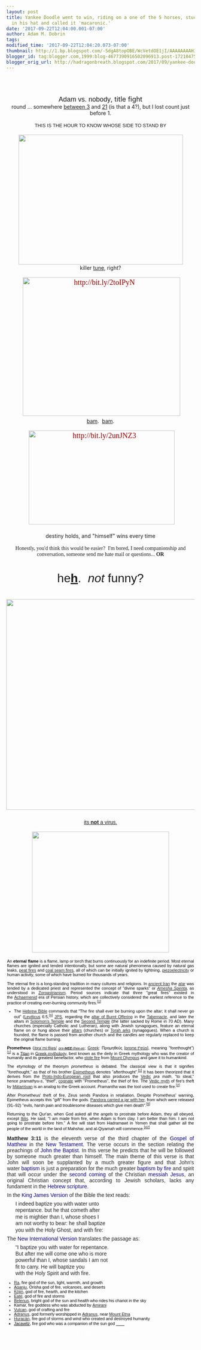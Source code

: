 ```yaml
---
layout: post
title: Yankee Doodle went to win, riding on a one of the 5 horses, stuck Osiris' feather
  in his hat and called it 'macaronic.'
date: '2017-09-22T12:04:00.001-07:00'
author: Adam M. Dobrin
tags: 
modified_time: '2017-09-22T12:04:20.073-07:00'
thumbnail: http://1.bp.blogspot.com/-5dgA8topOBE/WcVetdOE1jI/AAAAAAAAH3A/8VqotLTy99op276AjAh4o7_bGuzfVkdYgCK4BGAYYCw/s72-c/image-760075.png
blogger_id: tag:blogger.com,1999:blog-4677390916502096913.post-1721847552839434215
blogger_orig_url: http://hadragonbreath.blogspot.com/2017/09/yankee-doodle-went-to-win-riding-on-one.html
---
```


<div dir="ltr"><div class="gmail_quote"><div dir="ltr"><div class="gmail_quote"><br><div dir="ltr"><div style="text-align:center"><a href="http://meetdaeyeora.fromthemachine.org/x/c?c=1248825&amp;l=b2dca3c3-da24-4de0-b3a1-dc75502b0b4c&amp;r=1b86f7d9-8c51-44fe-b762-6970fae12955" target="_blank"><a href="http://1.bp.blogspot.com/-5dgA8topOBE/WcVetdOE1jI/AAAAAAAAH3A/8VqotLTy99op276AjAh4o7_bGuzfVkdYgCK4BGAYYCw/s1600/image-760075.png"><img src="../../1.bp.blogspot.com/-5dgA8topOBE/WcVetdOE1jI/AAAAAAAAH3A/8VqotLTy99op276AjAh4o7_bGuzfVkdYgCK4BGAYYCw/s320/image-760075.png"  border="0" alt="" id="BLOGGER_PHOTO_ID_6468680574818375218" /></a></a><br></div><div style="text-align:center"><br></div><div style="text-align:center"><a href="http://meetdaeyeora.fromthemachine.org/x/c?c=1248825&amp;l=0ddf25e4-60b2-47f5-a121-6d03b7ab1da0&amp;r=1b86f7d9-8c51-44fe-b762-6970fae12955" target="_blank"><a href="http://4.bp.blogspot.com/-c6a_HGdIRkQ/WcVeuS9f3uI/AAAAAAAAH3I/riHc0JaqHcQXTW8GEZnoAvvpDVG0iGqsQCK4BGAYYCw/s1600/image-763860.png"><img src="../../4.bp.blogspot.com/-c6a_HGdIRkQ/WcVeuS9f3uI/AAAAAAAAH3I/riHc0JaqHcQXTW8GEZnoAvvpDVG0iGqsQCK4BGAYYCw/s320/image-763860.png"  border="0" alt="" id="BLOGGER_PHOTO_ID_6468680589244358370" /></a></a></div><div style="text-align:center"><br></div><div style="text-align:center"><a href="http://meetdaeyeora.fromthemachine.org/x/c?c=1248825&amp;l=0fe6bacf-3313-4234-8190-834c6bd00bba&amp;r=1b86f7d9-8c51-44fe-b762-6970fae12955" target="_blank"><a href="http://1.bp.blogspot.com/-Av0SL4K4qgg/WcVevGo5xMI/AAAAAAAAH3Q/ESBkqeUsO1ANkHD9S61K0PitkVEm1dH6gCK4BGAYYCw/s1600/image-766704.png"><img src="../../1.bp.blogspot.com/-Av0SL4K4qgg/WcVevGo5xMI/AAAAAAAAH3Q/ESBkqeUsO1ANkHD9S61K0PitkVEm1dH6gCK4BGAYYCw/s320/image-766704.png"  border="0" alt="" id="BLOGGER_PHOTO_ID_6468680603116618946" /></a></a><br></div><div style="text-align:center"><font size="4"><font face="arial black, sans-serif">Adam vs. nobody</font>, title fight</font></div><div style="text-align:center">round ... somewhere <a href="http://meetdaeyeora.fromthemachine.org/x/c?c=1248825&amp;l=73705205-fefe-444e-aa73-7a8799f56aa4&amp;r=1b86f7d9-8c51-44fe-b762-6970fae12955" target="_blank">between 3</a> and <a href="http://meetdaeyeora.fromthemachine.org/x/c?c=1248825&amp;l=2ad3dc30-35a5-43ea-aea7-87641640e22a&amp;r=1b86f7d9-8c51-44fe-b762-6970fae12955" target="_blank">21</a> (is that a 4?), but I lost count just before 1.</div><div style="text-align:center"><br></div><div style="text-align:center"><div style="font-size:12.8px"><span style="font-family:&quot;arial black&quot;,sans-serif">THIS IS THE HOUR TO KNOW WHOSE SIDE TO STAND BY</span></div><div style="font-size:12.8px;text-align:start"></div></div><div style="text-align:center"><br></div><div style="text-align:center"><a class="m_830539698888945652gmail-m_822355017547731969gmail-m_8110421168436017498gmail-m_-7799801091522384276gmail-playable m_830539698888945652gmail-m_822355017547731969gmail-m_8110421168436017498gmail-playable m_830539698888945652gmail-m_822355017547731969gmail-playable" href="http://meetdaeyeora.fromthemachine.org/x/c?c=1248825&amp;l=39afc95f-9d20-4195-959b-8854acfc1a5f&amp;r=1b86f7d9-8c51-44fe-b762-6970fae12955" style="background-image:initial;background-position:initial;background-size:initial;background-repeat:initial;background-origin:initial;background-clip:initial;color:rgb(151,1,1);text-decoration-line:none;font-family:Lora,serif;font-size:20px" target="_blank"><img alt="" height="346" src="../../i.imgur.com/fnhFWEi.png" width="439" style="border:0px;margin-right:0px"></a></div><div style="text-align:center">killer <a href="http://meetdaeyeora.fromthemachine.org/x/c?c=1248825&amp;l=39afc95f-9d20-4195-959b-8854acfc1a5f&amp;r=1b86f7d9-8c51-44fe-b762-6970fae12955" target="_blank">tune</a>, right?</div><div style="text-align:center"><br></div><div style="text-align:center"><span style="color:rgb(62,63,60);font-family:Lora,serif;font-size:20px"> </span><a href="http://meetdaeyeora.fromthemachine.org/x/c?c=1248825&amp;l=90215c02-4804-4427-8662-2e5beee9c399&amp;r=1b86f7d9-8c51-44fe-b762-6970fae12955" style="background-image:initial;background-position:initial;background-size:initial;background-repeat:initial;background-origin:initial;background-clip:initial;color:rgb(151,1,1);text-decoration-line:none;font-family:Lora,serif;font-size:20px" target="_blank"><img alt="http://bit.ly/2toIPyN" height="369" src="../../sword.reallyhim.com/index.html" width="421" style="border:0px;margin-right:0px"></a></div><div style="text-align:center"><a href="http://meetdaeyeora.fromthemachine.org/x/c?c=1248825&amp;l=ebb98e4b-ae01-41ff-a958-f4faaf8b975c&amp;r=1b86f7d9-8c51-44fe-b762-6970fae12955" target="_blank">bam</a>.  <a href="http://meetdaeyeora.fromthemachine.org/x/c?c=1248825&amp;l=a1890fa2-f949-4eed-9d51-f716a51368c0&amp;r=1b86f7d9-8c51-44fe-b762-6970fae12955" target="_blank">bam</a>.</div><div style="text-align:center"><br></div><div style="text-align:center"><span style="color:rgb(62,63,60);font-family:Lora,serif;font-size:20px"> </span><a href="http://meetdaeyeora.fromthemachine.org/x/c?c=1248825&amp;l=ad2582dc-4ab4-4e5e-bc07-65e84d0a8e3d&amp;r=1b86f7d9-8c51-44fe-b762-6970fae12955" style="background-image:initial;background-position:initial;background-size:initial;background-repeat:initial;background-origin:initial;background-clip:initial;color:rgb(151,1,1);text-decoration-line:none;font-family:Lora,serif;font-size:20px" target="_blank"><img alt="http://bit.ly/2unJNZ3" height="250" src="../../i.imgur.com/rJKJY5M.png" width="390" style="border:0px;margin-right:0px"></a></div><div style="text-align:center"><br></div><div style="text-align:center">destiny holds, and &quot;himself&quot; wins every time</div><div style="text-align:center"><br></div><div style="text-align:center"><font face="times new roman, serif">Honestly, you&#39;d think this would be easier?  I&#39;m bored, I need companionship and conversation, someone send me hate mail or questions... <b>OR</b></font></div><div class="m_830539698888945652gmail-m_822355017547731969gmail_signature"><font size="6" face="comic sans ms, sans-serif"><br></font></div><div class="m_830539698888945652gmail-m_822355017547731969gmail_signature"><div style="text-align:center"><font size="6" face="comic sans ms, sans-serif">he<b><a href="http://meetdaeyeora.fromthemachine.org/x/c?c=1248825&amp;l=8117c454-0332-4018-b622-29e04c20460d&amp;r=1b86f7d9-8c51-44fe-b762-6970fae12955" target="_blank">h</a></b>.  <i>not</i> funny?</font></div><div style="text-align:center"><font size="6" face="comic sans ms, sans-serif"><br></font></div><div style="text-align:center"><a href="http://meetdaeyeora.fromthemachine.org/x/c?c=1248825&amp;l=a92480e5-407e-45b9-a7e1-f1208cd0cfe9&amp;r=1b86f7d9-8c51-44fe-b762-6970fae12955" target="_blank"><img src="../../i.imgur.com/jne0eNw.png" width="624" height="561" style="margin-right:0px" alt=""></a><font size="6" face="comic sans ms, sans-serif"><br></font></div><div style="text-align:center"><br></div><div style="text-align:center"><a href="http://meetdaeyeora.fromthemachine.org/x/c?c=1248825&amp;l=e5b1f9b5-b131-4100-965e-0339fe451d5b&amp;r=1b86f7d9-8c51-44fe-b762-6970fae12955" target="_blank"><font face="comic sans ms, sans-serif">its <b>not</b> a virus.</font></a></div><div style="text-align:center"><br></div><div style="text-align:center"><img src="../../m.lamc.la/swordfire.gif" width="366" height="322"><br></div><div style="text-align:center"><br></div><div style="text-align:center"><center style="font-size:11px"><div style="width:500px;text-align:justify"><div style="color:rgb(0,0,0);font-family:Verdana,Arial,Helvetica,sans-serif">An <strong>eternal flame</strong> is a flame, lamp or torch that burns continuously for an indefinite period. Most eternal flames are ignited and tended intentionally, but some are natural phenomena caused by natural gas leaks, <a class="m_830539698888945652gmail-m_822355017547731969gmail-mw-redirect" title="Peat fire" href="http://meetdaeyeora.fromthemachine.org/x/c?c=1248825&amp;l=d321b637-5d90-40b4-b4f4-73bfe9223c9a&amp;r=1b86f7d9-8c51-44fe-b762-6970fae12955" target="_blank">peat fires</a> and <a title="Coal seam fire" href="http://meetdaeyeora.fromthemachine.org/x/c?c=1248825&amp;l=b8784674-a162-4bdd-a3e1-6905496c3a5c&amp;r=1b86f7d9-8c51-44fe-b762-6970fae12955" target="_blank">coal seam fires</a>, all of which can be initially ignited by lightning, <a title="Piezoelectricity" href="http://meetdaeyeora.fromthemachine.org/x/c?c=1248825&amp;l=e3bf564f-1caf-4925-bace-6b67ef295650&amp;r=1b86f7d9-8c51-44fe-b762-6970fae12955" target="_blank">piezoelectricity</a> or human activity, some of which have burned for thousands of years.</div><div style="color:rgb(0,0,0);font-family:Verdana,Arial,Helvetica,sans-serif"> </div><div style="color:rgb(0,0,0);font-family:Verdana,Arial,Helvetica,sans-serif">The eternal fire is a long-standing tradition in many cultures and religions. In <a title="History of Iran" href="http://meetdaeyeora.fromthemachine.org/x/c?c=1248825&amp;l=c9b42d12-2ae6-41bd-860f-50270292bc02&amp;r=1b86f7d9-8c51-44fe-b762-6970fae12955" target="_blank">ancient Iran</a> the <em><a title="Atar" href="http://meetdaeyeora.fromthemachine.org/x/c?c=1248825&amp;l=a788105b-d9d7-4871-b266-c078d5c40e16&amp;r=1b86f7d9-8c51-44fe-b762-6970fae12955" target="_blank">atar</a></em> was tended by a dedicated priest and represented the concept of &quot;divine sparks&quot; or <em><a title="Amesha Spenta" href="http://meetdaeyeora.fromthemachine.org/x/c?c=1248825&amp;l=5ed319a3-4531-4f36-82b2-52d3953881c3&amp;r=1b86f7d9-8c51-44fe-b762-6970fae12955" target="_blank">Amesha Spenta</a>,</em> as understood in <a title="Zoroastrianism" href="http://meetdaeyeora.fromthemachine.org/x/c?c=1248825&amp;l=352da380-151f-4d9a-930e-8abe647966ff&amp;r=1b86f7d9-8c51-44fe-b762-6970fae12955" target="_blank">Zoroastrianism</a>. Period sources indicate that three &quot;great fires&quot; existed in the <a class="m_830539698888945652gmail-m_822355017547731969gmail-mw-redirect" title="Achaemenid" href="http://meetdaeyeora.fromthemachine.org/x/c?c=1248825&amp;l=6e9f4c18-8337-4f92-b769-3f1a1db06196&amp;r=1b86f7d9-8c51-44fe-b762-6970fae12955" target="_blank">Achaemenid</a> era of Persian history, which are collectively considered the earliest reference to the practice of creating ever-burning community fires.<sup id="m_830539698888945652gmail-m_822355017547731969gmail-cite_ref-1" class="m_830539698888945652gmail-m_822355017547731969gmail-reference"><a href="http://meetdaeyeora.fromthemachine.org/x/c?c=1248825&amp;l=aaa840ee-dea6-4856-8f12-e7acde992856&amp;r=1b86f7d9-8c51-44fe-b762-6970fae12955" target="_blank">[1]</a></sup></div><div><ul style="color:rgb(0,0,0);font-family:Verdana,Arial,Helvetica,sans-serif"><li>The <a title="Hebrew Bible" href="http://meetdaeyeora.fromthemachine.org/x/c?c=1248825&amp;l=7a60dc1e-1733-41c2-9cde-03f27e850c69&amp;r=1b86f7d9-8c51-44fe-b762-6970fae12955" target="_blank">Hebrew Bible</a> commands that &quot;The fire shall ever be burning upon the altar; it shall never go out&quot; (<a class="m_830539698888945652gmail-m_822355017547731969gmail-mw-redirect" title="Leviticus" href="http://meetdaeyeora.fromthemachine.org/x/c?c=1248825&amp;l=b96b8019-12de-4bfd-986f-3718ce6e58e8&amp;r=1b86f7d9-8c51-44fe-b762-6970fae12955" target="_blank">Leviticus</a> 6:5,<sup id="m_830539698888945652gmail-m_822355017547731969gmail-cite_ref-6" class="m_830539698888945652gmail-m_822355017547731969gmail-reference"><a href="http://meetdaeyeora.fromthemachine.org/x/c?c=1248825&amp;l=ae52699d-e82d-460d-aa6a-a10fb496b83b&amp;r=1b86f7d9-8c51-44fe-b762-6970fae12955" target="_blank">[6]</a></sup> <a title="Jewish Publication Society" href="http://meetdaeyeora.fromthemachine.org/x/c?c=1248825&amp;l=45891d67-b528-476d-9a05-f245880508bd&amp;r=1b86f7d9-8c51-44fe-b762-6970fae12955" target="_blank">JPS</a>, regarding the <a title="Altar (Bible)" href="http://meetdaeyeora.fromthemachine.org/x/c?c=1248825&amp;l=471ca72b-582a-4ec8-87f2-60691df7ecbd&amp;r=1b86f7d9-8c51-44fe-b762-6970fae12955" target="_blank">altar of Burnt Offering</a> in the <a title="Tabernacle" href="http://meetdaeyeora.fromthemachine.org/x/c?c=1248825&amp;l=18d8a290-7df9-4eac-ac88-c261a307aa1c&amp;r=1b86f7d9-8c51-44fe-b762-6970fae12955" target="_blank">Tabernacle</a>, and later the altars in <a title="Solomon&#39;s Temple" href="http://meetdaeyeora.fromthemachine.org/x/c?c=1248825&amp;l=f1e8e456-b70f-4466-b98f-ca0b78edb89d&amp;r=1b86f7d9-8c51-44fe-b762-6970fae12955" target="_blank">Solomon&#39;s Temple</a> and the <a title="Second Temple" href="http://meetdaeyeora.fromthemachine.org/x/c?c=1248825&amp;l=b22f9fdf-4afd-4191-b988-042b2fdc9308&amp;r=1b86f7d9-8c51-44fe-b762-6970fae12955" target="_blank">Second Temple</a> (the latter sacked by Rome in 70 AD). Many churches (especially Catholic and Lutheran), along with Jewish synagogues, feature an eternal flame on or hung above their <a title="Altar" href="http://meetdaeyeora.fromthemachine.org/x/c?c=1248825&amp;l=fbe0cd48-02db-4afd-8ac9-393b1ac2f295&amp;r=1b86f7d9-8c51-44fe-b762-6970fae12955" target="_blank">altars</a> (churches) or <a title="Torah ark" href="http://meetdaeyeora.fromthemachine.org/x/c?c=1248825&amp;l=aa3296fa-3774-44b2-baa6-e7928896de7e&amp;r=1b86f7d9-8c51-44fe-b762-6970fae12955" target="_blank">Torah arks</a> (synagogues). When a church is founded, the flame is passed from another church and the candles are regularly replaced to keep the original flame burning.</li></ul><div style="color:rgb(0,0,0);font-family:Verdana,Arial,Helvetica,sans-serif"><strong>Prometheus</strong> (<span class="m_830539698888945652gmail-m_822355017547731969gmail-nowrap"><span class="m_830539698888945652gmail-m_822355017547731969gmail-IPA m_830539698888945652gmail-m_822355017547731969gmail-nopopups m_830539698888945652gmail-m_822355017547731969gmail-noexcerpt"><a title="Help:IPA for English" href="http://meetdaeyeora.fromthemachine.org/x/c?c=1248825&amp;l=b0f192d4-83de-456c-b542-c90e745ddf60&amp;r=1b86f7d9-8c51-44fe-b762-6970fae12955" target="_blank">/<span title="&#39;p&#39; in &#39;pie&#39;">p</span><span title="&#39;r&#39; in &#39;rye&#39;">r</span><span title="/ə/ &#39;a&#39; in &#39;about&#39;">ə</span><span title="/ˈ/ primary stress follows">ˈ</span><span title="&#39;m&#39; in &#39;my&#39;">m</span><span title="/iː/ long &#39;e&#39; in &#39;seed&#39;">iː</span><span title="/θ/ &#39;th&#39; in &#39;thigh&#39;">θ</span><span title="/i/ &#39;y&#39; in &#39;happy&#39;">i</span><span title="/ə/ &#39;a&#39; in &#39;about&#39;">ə</span><span title="&#39;s&#39; in &#39;sigh&#39;">s</span>/</a></span></span> <a title="Help:Pronunciation respelling key" href="http://meetdaeyeora.fromthemachine.org/x/c?c=1248825&amp;l=732c0493-b233-414e-8e1f-1c51f3ab8614&amp;r=1b86f7d9-8c51-44fe-b762-6970fae12955" target="_blank"><small title="English pronunciation respelling"><em>prə-<strong><wbr>MEE</strong>-thee-əs</em></small></a>; <a title="Greek language" href="http://meetdaeyeora.fromthemachine.org/x/c?c=1248825&amp;l=26980cb7-1665-46e9-9426-29fccb712a90&amp;r=1b86f7d9-8c51-44fe-b762-6970fae12955" target="_blank">Greek</a>: <span lang="el">Προμηθεύς</span> <span class="m_830539698888945652gmail-m_822355017547731969gmail-IPA" title="Representation in the International Phonetic Alphabet (IPA)"><a title="Help:IPA for Greek" href="http://meetdaeyeora.fromthemachine.org/x/c?c=1248825&amp;l=0f1fd4da-9d73-4bcf-b07d-5aaa5ac058e0&amp;r=1b86f7d9-8c51-44fe-b762-6970fae12955" target="_blank"><wbr>[promɛːtʰeús]</a></span>, meaning &quot;forethought&quot;)<sup id="m_830539698888945652gmail-m_822355017547731969gmail-cite_ref-Prometheus_1-0" class="m_830539698888945652gmail-m_822355017547731969gmail-reference"><a href="http://meetdaeyeora.fromthemachine.org/x/c?c=1248825&amp;l=fda22741-f3b3-4d6c-a416-08b05efeb7d5&amp;r=1b86f7d9-8c51-44fe-b762-6970fae12955" target="_blank">[1]</a></sup> is a <a title="Titan (mythology)" href="http://meetdaeyeora.fromthemachine.org/x/c?c=1248825&amp;l=8ecdd29f-2dd5-43d3-be1a-82d5655a7e92&amp;r=1b86f7d9-8c51-44fe-b762-6970fae12955" target="_blank">Titan</a> in <a title="Greek mythology" href="http://meetdaeyeora.fromthemachine.org/x/c?c=1248825&amp;l=e6c3c58a-85cb-410d-bcf8-d9677f32140e&amp;r=1b86f7d9-8c51-44fe-b762-6970fae12955" target="_blank">Greek mythology</a>, best known as the deity in Greek mythology who was the creator of humanity and its greatest benefactor, who <a title="Theft of fire" href="http://meetdaeyeora.fromthemachine.org/x/c?c=1248825&amp;l=9676f058-2e8f-45c4-bfe4-4a90080b08d6&amp;r=1b86f7d9-8c51-44fe-b762-6970fae12955" target="_blank">stole fire</a> from <a title="Mount Olympus" href="http://meetdaeyeora.fromthemachine.org/x/c?c=1248825&amp;l=787293d4-7a0e-469c-b7a6-3bef8bd0b141&amp;r=1b86f7d9-8c51-44fe-b762-6970fae12955" target="_blank">Mount Olympus</a> and gave it to humankind.<span style="font-family:sans-serif"><br></span></div><div><p style="color:rgb(0,0,0);font-family:Verdana,Arial,Helvetica,sans-serif">The etymology of the theonym <em>prometheus</em> is debated. The classical view is that it signifies &quot;forethought,&quot; as that of his brother <a title="Epimetheus (mythology)" href="http://meetdaeyeora.fromthemachine.org/x/c?c=1248825&amp;l=d0316ae1-df6a-480a-a398-fb92e1960b5e&amp;r=1b86f7d9-8c51-44fe-b762-6970fae12955" target="_blank">Epimetheus</a> denotes &quot;afterthought&quot;.<sup id="m_830539698888945652gmail-m_822355017547731969gmail-cite_ref-Prometheus_1-1" class="m_830539698888945652gmail-m_822355017547731969gmail-reference"><a href="http://meetdaeyeora.fromthemachine.org/x/c?c=1248825&amp;l=fda22741-f3b3-4d6c-a416-08b05efeb7d5&amp;r=1b86f7d9-8c51-44fe-b762-6970fae12955" target="_blank">[1]</a></sup> It has been theorized that it derives from the <a title="Proto-Indo-European root" href="http://meetdaeyeora.fromthemachine.org/x/c?c=1248825&amp;l=49d64d16-fc02-4b7b-b4d1-65f5d50fbe3f&amp;r=1b86f7d9-8c51-44fe-b762-6970fae12955" target="_blank">Proto-Indo-European root</a> that also produces the <a title="Vedic Sanskrit" href="http://meetdaeyeora.fromthemachine.org/x/c?c=1248825&amp;l=098da7cf-09c2-4a29-9e41-25be5b9df955&amp;r=1b86f7d9-8c51-44fe-b762-6970fae12955" target="_blank">Vedic</a> <em>pra math</em>, &quot;to steal,&quot; hence <em>pramathyu-s</em>, &quot;thief&quot;, <a title="Cognate" href="http://meetdaeyeora.fromthemachine.org/x/c?c=1248825&amp;l=d7f1028e-a488-44d0-9b26-aed4fab2b009&amp;r=1b86f7d9-8c51-44fe-b762-6970fae12955" target="_blank">cognate</a> with &quot;Prometheus&quot;, the thief of fire. The <a title="Vedic mythology" href="http://meetdaeyeora.fromthemachine.org/x/c?c=1248825&amp;l=0f4947fb-3a39-439d-8f09-299c839f8174&amp;r=1b86f7d9-8c51-44fe-b762-6970fae12955" target="_blank">Vedic myth</a> of fire&#39;s theft by <a title="Mātariśvan" href="http://meetdaeyeora.fromthemachine.org/x/c?c=1248825&amp;l=8a6c79da-fd85-4e15-a484-9636cff1b24d&amp;r=1b86f7d9-8c51-44fe-b762-6970fae12955" target="_blank">Mātariśvan</a> is an analog to the Greek account. <em>Pramantha</em> was the tool used to create fire.<sup id="m_830539698888945652gmail-m_822355017547731969gmail-cite_ref-2" class="m_830539698888945652gmail-m_822355017547731969gmail-reference"><a href="http://meetdaeyeora.fromthemachine.org/x/c?c=1248825&amp;l=c64b9023-86a8-4b41-bca7-fb401f494e91&amp;r=1b86f7d9-8c51-44fe-b762-6970fae12955" target="_blank">[2]</a></sup></p><div style="color:rgb(0,0,0);font-family:Verdana,Arial,Helvetica,sans-serif">After Prometheus&#39; theft of fire, Zeus sends Pandora in retaliation. Despite Prometheus&#39; warning, Epimetheus accepts this &quot;gift&quot; from the gods. <a title="Pandora&#39;s box" href="http://meetdaeyeora.fromthemachine.org/x/c?c=1248825&amp;l=508cc6b3-31a6-4222-bb46-2c8d43145afe&amp;r=1b86f7d9-8c51-44fe-b762-6970fae12955" target="_blank">Pandora carried a jar with her</a>, from which were released (91–92) &quot;evils, harsh pain and troublesome diseases which give men death&quot;.<sup id="m_830539698888945652gmail-m_822355017547731969gmail-cite_ref-9" class="m_830539698888945652gmail-m_822355017547731969gmail-reference"><a href="http://meetdaeyeora.fromthemachine.org/x/c?c=1248825&amp;l=11d8b545-240a-4ff7-b94d-10297e7dae14&amp;r=1b86f7d9-8c51-44fe-b762-6970fae12955" target="_blank">[9]</a></sup></div><div style="color:rgb(0,0,0);font-family:Verdana,Arial,Helvetica,sans-serif"> </div><div style="color:rgb(0,0,0);font-family:Verdana,Arial,Helvetica,sans-serif">Returning to the Qur&#39;an, when God asked all the angels to prostrate before Adam, they all obeyed, except <a title="Devil (Islam)" href="http://meetdaeyeora.fromthemachine.org/x/c?c=1248825&amp;l=be086196-5ae8-454e-8d2a-3f5b48cd03bb&amp;r=1b86f7d9-8c51-44fe-b762-6970fae12955" target="_blank">Iblis</a>. He said, &quot;I am made from fire, when Adam is from clay. I am better than him. I am not going to prostrate before him.&quot; A fire will start from Hadramawt in Yemen that shall gather all the people of the world in the land of Mahshar, and al-Qiyamah will commence.<sup id="m_830539698888945652gmail-m_822355017547731969gmail-cite_ref-Mahdi2_83-5" class="m_830539698888945652gmail-m_822355017547731969gmail-reference"><a href="http://meetdaeyeora.fromthemachine.org/x/c?c=1248825&amp;l=2afed419-8d21-4864-b096-cdbffa26edd5&amp;r=1b86f7d9-8c51-44fe-b762-6970fae12955" target="_blank">[42]</a></sup></div><div style="color:rgb(0,0,0);font-family:Verdana,Arial,Helvetica,sans-serif"><br></div><div style="color:rgb(0,0,0);font-family:Verdana,Arial,Helvetica,sans-serif"><b style="color:rgb(34,34,34);font-family:sans-serif;font-size:14px;text-align:start">Matthew 3:11</b><span style="color:rgb(34,34,34);font-family:sans-serif;font-size:14px;text-align:start"> is the eleventh verse of the third chapter of the </span><a href="http://meetdaeyeora.fromthemachine.org/x/c?c=1248825&amp;l=274daa61-18ca-456e-a4a1-8899fc1e3454&amp;r=1b86f7d9-8c51-44fe-b762-6970fae12955" title="Gospel of Matthew" style="text-decoration-line:none;color:rgb(11,0,128);background-image:none;background-position:initial;background-size:initial;background-repeat:initial;background-origin:initial;background-clip:initial;font-family:sans-serif;font-size:14px;text-align:start" target="_blank">Gospel of Matthew</a><span style="color:rgb(34,34,34);font-family:sans-serif;font-size:14px;text-align:start"> in the </span><a href="http://meetdaeyeora.fromthemachine.org/x/c?c=1248825&amp;l=abb0c48d-286d-42c3-844e-657a8410f113&amp;r=1b86f7d9-8c51-44fe-b762-6970fae12955" title="New Testament" style="text-decoration-line:none;color:rgb(11,0,128);background-image:none;background-position:initial;background-size:initial;background-repeat:initial;background-origin:initial;background-clip:initial;font-family:sans-serif;font-size:14px;text-align:start" target="_blank">New Testament</a><span style="color:rgb(34,34,34);font-family:sans-serif;font-size:14px;text-align:start">. The verse occurs in the section relating the preachings of </span><a href="http://meetdaeyeora.fromthemachine.org/x/c?c=1248825&amp;l=261ce09d-4cde-451d-adec-8fb71bac3d59&amp;r=1b86f7d9-8c51-44fe-b762-6970fae12955" title="John the Baptist" style="text-decoration-line:none;color:rgb(11,0,128);background-image:none;background-position:initial;background-size:initial;background-repeat:initial;background-origin:initial;background-clip:initial;font-family:sans-serif;font-size:14px;text-align:start" target="_blank">John the Baptist</a><span style="color:rgb(34,34,34);font-family:sans-serif;font-size:14px;text-align:start">. In this verse he predicts that he will be followed by someone much greater than himself. The main theme of this verse is that John will soon be supplanted by a much greater figure and that John&#39;s water </span><a href="http://meetdaeyeora.fromthemachine.org/x/c?c=1248825&amp;l=9f979f3c-f7f4-48b0-ac98-1c7867d3e60e&amp;r=1b86f7d9-8c51-44fe-b762-6970fae12955" title="Baptism" style="text-decoration-line:none;color:rgb(11,0,128);background-image:none;background-position:initial;background-size:initial;background-repeat:initial;background-origin:initial;background-clip:initial;font-family:sans-serif;font-size:14px;text-align:start" target="_blank">baptism</a><span style="color:rgb(34,34,34);font-family:sans-serif;font-size:14px;text-align:start"> is just a preparation for the much greater </span><a href="http://meetdaeyeora.fromthemachine.org/x/c?c=1248825&amp;l=e24e98fd-4d9a-4e1d-9f7d-a25e5a1ccb4a&amp;r=1b86f7d9-8c51-44fe-b762-6970fae12955" title="Baptism by fire" style="text-decoration-line:none;color:rgb(11,0,128);background-image:none;background-position:initial;background-size:initial;background-repeat:initial;background-origin:initial;background-clip:initial;font-family:sans-serif;font-size:14px;text-align:start" target="_blank">baptism by fire</a><span style="color:rgb(34,34,34);font-family:sans-serif;font-size:14px;text-align:start"> and spirit that will occur under the </span><a href="http://meetdaeyeora.fromthemachine.org/x/c?c=1248825&amp;l=78a66c73-e50b-4674-abb4-bf79d8951e85&amp;r=1b86f7d9-8c51-44fe-b762-6970fae12955" title="Parousia" style="text-decoration-line:none;color:rgb(11,0,128);background-image:none;background-position:initial;background-size:initial;background-repeat:initial;background-origin:initial;background-clip:initial;font-family:sans-serif;font-size:14px;text-align:start" target="_blank">second coming</a><span style="color:rgb(34,34,34);font-family:sans-serif;font-size:14px;text-align:start"> of the Christian </span><a href="http://meetdaeyeora.fromthemachine.org/x/c?c=1248825&amp;l=c65e1dc7-0e48-4ea8-96fb-fad6299faa24&amp;r=1b86f7d9-8c51-44fe-b762-6970fae12955" class="m_830539698888945652gmail-m_822355017547731969gmail-mw-redirect" title="Christ" style="text-decoration-line:none;color:rgb(11,0,128);background-image:none;background-position:initial;background-size:initial;background-repeat:initial;background-origin:initial;background-clip:initial;font-family:sans-serif;font-size:14px;text-align:start" target="_blank">messiah Jesus</a><span style="color:rgb(34,34,34);font-family:sans-serif;font-size:14px;text-align:start">, an original Christian concept that, according to Jewish scholars, lacks any fundament in the </span><a href="http://meetdaeyeora.fromthemachine.org/x/c?c=1248825&amp;l=e23eaec7-4afc-4cfe-8879-37beda82164f&amp;r=1b86f7d9-8c51-44fe-b762-6970fae12955" title="Torah" style="text-decoration-line:none;color:rgb(11,0,128);background-image:none;background-position:initial;background-size:initial;background-repeat:initial;background-origin:initial;background-clip:initial;font-family:sans-serif;font-size:14px;text-align:start" target="_blank">Hebrew scripture</a><span style="color:rgb(34,34,34);font-family:sans-serif;font-size:14px;text-align:start">.</span></div><div style="color:rgb(0,0,0);font-family:Verdana,Arial,Helvetica,sans-serif"><p style="margin:0.5em 0px;line-height:inherit;color:rgb(34,34,34);font-family:sans-serif;font-size:14px;text-align:start">In the <a href="http://meetdaeyeora.fromthemachine.org/x/c?c=1248825&amp;l=70da217f-e66c-484f-a0c7-67ef0f5aacec&amp;r=1b86f7d9-8c51-44fe-b762-6970fae12955" title="King James Version" style="text-decoration-line:none;color:rgb(11,0,128);background:none" target="_blank">King James Version</a> of the Bible the text reads:</p><dl style="margin-top:0.2em;margin-bottom:0.5em;color:rgb(34,34,34);font-family:sans-serif;font-size:14px;text-align:start"><dd style="margin-left:1.6em;margin-bottom:0.1em;margin-right:0px">I indeed baptize you with water unto</dd><dd style="margin-left:1.6em;margin-bottom:0.1em;margin-right:0px">repentance. but he that cometh after</dd><dd style="margin-left:1.6em;margin-bottom:0.1em;margin-right:0px">me is mightier than I, whose shoes I</dd><dd style="margin-left:1.6em;margin-bottom:0.1em;margin-right:0px">am not worthy to bear: he shall baptize</dd><dd style="margin-left:1.6em;margin-bottom:0.1em;margin-right:0px">you with the Holy Ghost, and with fire:</dd></dl><p style="margin:0.5em 0px;line-height:inherit;color:rgb(34,34,34);font-family:sans-serif;font-size:14px;text-align:start">The <a href="http://meetdaeyeora.fromthemachine.org/x/c?c=1248825&amp;l=a03b9a7d-78dc-4b3b-a388-f6b87ec9e4c8&amp;r=1b86f7d9-8c51-44fe-b762-6970fae12955" title="New International Version" style="text-decoration-line:none;color:rgb(11,0,128);background:none" target="_blank">New International Version</a> translates the passage as:</p><dl style="margin-top:0.2em;margin-bottom:0.5em;color:rgb(34,34,34);font-family:sans-serif;font-size:14px;text-align:start"><dd style="margin-left:1.6em;margin-bottom:0.1em;margin-right:0px">&quot;I baptize you with water for repentance.</dd><dd style="margin-left:1.6em;margin-bottom:0.1em;margin-right:0px">But after me will come one who is more</dd><dd style="margin-left:1.6em;margin-bottom:0.1em;margin-right:0px">powerful than I, whose sandals I am not</dd><dd style="margin-left:1.6em;margin-bottom:0.1em;margin-right:0px">fit to carry. He will baptize you</dd><dd style="margin-left:1.6em;margin-bottom:0.1em;margin-right:0px">with the Holy Spirit and with fire.</dd></dl></div><ul><li style="color:rgb(0,0,0);font-family:Verdana,Arial,Helvetica,sans-serif"><a title="Ra" href="http://meetdaeyeora.fromthemachine.org/x/c?c=1248825&amp;l=7e561a19-9215-443a-bfda-1908aa3bb2f1&amp;r=1b86f7d9-8c51-44fe-b762-6970fae12955" target="_blank">Ra</a>, fire god of the sun, light, warmth, and growth</li><li style="color:rgb(0,0,0);font-family:Verdana,Arial,Helvetica,sans-serif"><a title="Aganju" href="http://meetdaeyeora.fromthemachine.org/x/c?c=1248825&amp;l=4b2a8f7e-d459-46be-bfa5-0ed253fed489&amp;r=1b86f7d9-8c51-44fe-b762-6970fae12955" target="_blank">Aganju</a>, Orisha god of fire, volcanoes, and deserts</li><li style="color:rgb(0,0,0);font-family:Verdana,Arial,Helvetica,sans-serif"><a title="Kōjin" href="http://meetdaeyeora.fromthemachine.org/x/c?c=1248825&amp;l=d7305b71-6371-4b4f-811d-93195e4cd7f6&amp;r=1b86f7d9-8c51-44fe-b762-6970fae12955" target="_blank">Kōjin</a>, god of fire, hearth, and the kitchen</li><li style="color:rgb(0,0,0);font-family:Verdana,Arial,Helvetica,sans-serif"><a title="Eate" href="http://meetdaeyeora.fromthemachine.org/x/c?c=1248825&amp;l=cc7a26e5-4d7c-47d1-82fb-d6f9b4a2c584&amp;r=1b86f7d9-8c51-44fe-b762-6970fae12955" target="_blank">Eate</a>, god of fire and storms</li><li style="color:rgb(0,0,0);font-family:Verdana,Arial,Helvetica,sans-serif"><a title="Belenus" href="http://meetdaeyeora.fromthemachine.org/x/c?c=1248825&amp;l=22410f1f-0ad8-4048-814c-0f8c690e9b61&amp;r=1b86f7d9-8c51-44fe-b762-6970fae12955" target="_blank">Belenus</a>, bright god of the sun and health who rides his chariot in the sky</li><li style="color:rgb(0,0,0);font-family:Verdana,Arial,Helvetica,sans-serif">Kamar, fire goddess who was abducted by <a title="Amirani" href="http://meetdaeyeora.fromthemachine.org/x/c?c=1248825&amp;l=946dc34f-8904-4e99-8c9a-765b447a1c31&amp;r=1b86f7d9-8c51-44fe-b762-6970fae12955" target="_blank">Amirani</a></li><li style="color:rgb(0,0,0);font-family:Verdana,Arial,Helvetica,sans-serif"><a title="Vulcan (mythology)" href="http://meetdaeyeora.fromthemachine.org/x/c?c=1248825&amp;l=fa6bb122-b124-411f-ab3e-bb1a10e57123&amp;r=1b86f7d9-8c51-44fe-b762-6970fae12955" target="_blank">Vulcan</a>, god of crafting and fire</li><li style="color:rgb(0,0,0);font-family:Verdana,Arial,Helvetica,sans-serif"><a title="Adranus" href="http://meetdaeyeora.fromthemachine.org/x/c?c=1248825&amp;l=4b9bd32a-8c49-4dd3-b117-accf4e259322&amp;r=1b86f7d9-8c51-44fe-b762-6970fae12955" target="_blank">Adranus</a>, god formerly worshipped in <a title="Adrano" href="http://meetdaeyeora.fromthemachine.org/x/c?c=1248825&amp;l=28d754bb-d2fe-483f-9dc0-572f6588066e&amp;r=1b86f7d9-8c51-44fe-b762-6970fae12955" target="_blank">Adranus</a>, near <a title="Mount Etna" href="http://meetdaeyeora.fromthemachine.org/x/c?c=1248825&amp;l=38af6438-4468-42d8-a122-3ac672e90107&amp;r=1b86f7d9-8c51-44fe-b762-6970fae12955" target="_blank">Mount Etna</a></li><li style="color:rgb(0,0,0);font-family:Verdana,Arial,Helvetica,sans-serif"><a class="m_830539698888945652gmail-m_822355017547731969gmail-mw-redirect" title="Huracán" href="http://meetdaeyeora.fromthemachine.org/x/c?c=1248825&amp;l=fa9e7667-10c0-4c73-8453-961b44594a33&amp;r=1b86f7d9-8c51-44fe-b762-6970fae12955" target="_blank">Huracán</a>, fire god of storms and wind who created and destroyed humanity</li><li><a title="Jacawitz" href="http://meetdaeyeora.fromthemachine.org/x/c?c=1248825&amp;l=062636ac-dbc0-4dcb-9c00-fe7a9f5f4e94&amp;r=1b86f7d9-8c51-44fe-b762-6970fae12955" style="color:rgb(0,0,0);font-family:Verdana,Arial,Helvetica,sans-serif" target="_blank">Jacawitz</a><font face="Verdana, Arial, Helvetica, sans-serif" style="color:rgb(0,0,0)">, fire god who was a companion of the sun god </font><a title="Tohil" href="http://meetdaeyeora.fromthemachine.org/x/c?c=1248825&amp;l=ec704e5e-0b52-488f-b0f4-68bdfd16fc29&amp;r=1b86f7d9-8c51-44fe-b762-6970fae12955" target="_blank"><font face="comic sans ms, sans-serif" color="#ffffff">Tohil</font></a></li></ul></div></div></div></center></div><div style="text-align:center"><font face="comic sans ms, sans-serif" color="#ffffff">HEY WHERE&#39;S ISHAT?</font></div></div></div></div>  </div><div hspace="streak-pt-mark" style="max-height:1px"><img alt="" style="width:0px;max-height:0px;overflow:hidden" src="../../mailfoogae.appspot.com/t?sender=aYWRhbUBmcm9tdGhlbWFjaGluZS5vcmc%253D&amp;type=zerocontent&amp;guid=5f388b9a-5335-4e5c-b48b-3d14a6e966bc"><font color="#ffffff" size="1">ᐧ</font></div>  </div><br></div><div hspace="streak-pt-mark" style="max-height:1px"><img alt="" style="width:0px;max-height:0px;overflow:hidden" src="../../mailfoogae.appspot.com/t?sender=aYWRhbUBmcm9tdGhlbWFjaGluZS5vcmc%253D&amp;type=zerocontent&amp;guid=6dd81ba2-b35f-4fc2-8a6d-1614f23c3525"><font color="#ffffff" size="1">ᐧ</font></div>  